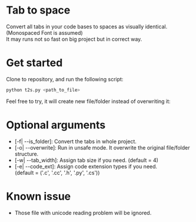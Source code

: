 # Tab to space

Convert all tabs in your code bases to spaces as visually identical. 
(Monospaced Font is assumed) \
It may runs not so fast on big project but in correct way.

# Get started
Clone to repository, and run the following script:
```bash
python t2s.py <path_to_file>
```
Feel free to try, it will create new file/folder instead of overwriting it:


# Optional arguments
- \[-f\| --is_folder]: Convert the tabs in whole project.
- \[-o\| --overwrite]: Run in unsafe mode. It overwrite the original file/folder structure. 
- \[-w\| --tab_width]: Assign tab size if you need. (default = 4)
- \[-e\| --code_ext]: Assign code extension types if you need. \
(default = ('.c', '.cc', '.h', '.py', '.cs'))


# Known issue
- Those file with unicode reading problem will be ignored.
